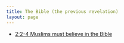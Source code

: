 ```yaml
---
title: The Bible (the previous revelation)
layout: page
---
```


- [2:2-4 Muslims must believe in the Bible](/quran/2/#2)
